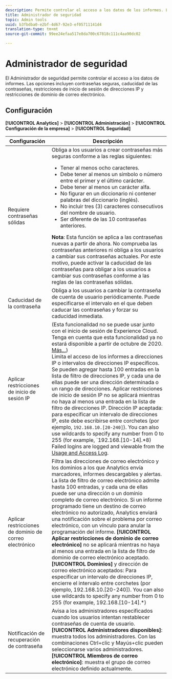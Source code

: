 ```yaml
---
description: Permite controlar el acceso a los datos de los informes. Las opciones incluyen contraseñas seguras, caducidad de las contraseñas, restricciones de inicio de sesión de direcciones IP y restricciones de dominio de correo electrónico.
title: Administrador de seguridad
topic: Admin tools
uuid: b3fbdba0-e2bf-4d67-92e3-ef05711141d4
translation-type: tm+mt
source-git-commit: 99ee24efaa517e8da700c67818c111c4aa90dc02

---
```



# Administrador de seguridad

El Administrador de seguridad permite controlar el acceso a los datos de informes. Las opciones incluyen contraseñas seguras, caducidad de las contraseñas, restricciones de inicio de sesión de direcciones IP y restricciones de dominio de correo electrónico.

## Configuración

**[!UICONTROL Analytics]** &gt; **[!UICONTROL Administración]** &gt; **[!UICONTROL Configuración de la empresa]** &gt; **[!UICONTROL Seguridad]**

| Configuración | Descripción |
|--- |--- |
| Requiere contraseñas sólidas | Obliga a los usuarios a crear contraseñas más seguras conforme a las reglas siguientes: <ul><li>Tener al menos ocho caracteres.</li><li>Debe tener al menos un símbolo o número entre el primer y el último carácter.</li><li>Debe tener al menos un carácter alfa.</li><li>No figurar en un diccionario ni contener palabras del diccionario (inglés).</li><li>No incluir tres (3) caracteres consecutivos del nombre de usuario.</li><li>Ser diferente de las 10 contraseñas anteriores.</li></ul>**Nota**: Esta función se aplica a las contraseñas nuevas a partir de ahora. No comprueba las contraseñas anteriores ni obliga a los usuarios a cambiar sus contraseñas actuales. Por este motivo, puede activar la caducidad de las contraseñas para obligar a los usuarios a cambiar sus contraseñas conforme a las reglas de las contraseñas sólidas. |
| Caducidad de la contraseña | Obliga a los usuarios a cambiar la contraseña de cuenta de usuario periódicamente. Puede especificarse el intervalo en el que deben caducar las contraseñas y forzar su caducidad inmediata. |
| Aplicar restricciones de inicio de sesión IP | (Esta funcionalidad no se puede usar junto con el inicio de sesión de Experience Cloud. Tenga en cuenta que esta funcionalidad ya no estará disponible a partir de octubre de 2020. [Más...](/help/admin/company/login-restrictions-eol.md))<br> Limita el acceso de los informes a direcciones IP o intervalos de direcciones IP específicos. Se pueden agregar hasta 100 entradas en la lista de filtro de direcciones IP, y cada una de ellas puede ser una dirección determinada o un rango de direcciones. Aplicar restricciones de inicio de sesión IP no se aplicará mientras no haya al menos una entrada en la lista de filtro de direcciones IP. Dirección IP aceptada: para especificar un intervalo de direcciones IP, este debe escribirse entre corchetes (por ejemplo, `192.168.10.[20-240]`). You can also use wildcards to specify any number from 0 to 255 (for example, `192.168.[10-14].*8) Failed logins are logged and viewable from the [Usage and Access Log](https://docs.adobe.com/content/help/en/analytics/admin/admin-tools/logs.html#section_6FBAF92D9EA244809C45A78A2F0A7232). |
| Aplicar restricciones de dominio de correo electrónico | Filtra las direcciones de correo electrónico y los dominios a los que Analytics envía marcadores, informes descargables y alertas. La lista de filtro de correo electrónico admite hasta 100 entradas, y cada una de ellas puede ser una dirección o un dominio completo de correo electrónico. Si un informe programado tiene un destino de correo electrónico no autorizado, Analytics enviará una notificación sobre el problema por correo electrónico, con un vínculo para anular la programación del informe. **[!UICONTROL Aplicar restricciones de dominio de correo electrónico]** no se aplicará mientras no haya al menos una entrada en la lista de filtro de dominio de correo electrónico aceptado. **[!UICONTROL Dominios]** y dirección de correo electrónico aceptados: Para especificar un intervalo de direcciones IP, encierre el intervalo entre corchetes (por ejemplo, 192.168.10.[20-240]). You can also use wildcards to specify any number from 0 to 255 (for example, 192.168.[10-14].*) |
| Notificación de recuperación de contraseña | Avisa a los administradores especificados cuando los usuarios intentan restablecer contraseñas de cuenta de usuario. **[!UICONTROL Administradores disponibles]**: muestra todos los administradores. Con las combinaciones Ctrl+clic y Mayús+clic pueden seleccionarse varios administradores. **[!UICONTROL Miembros de correo electrónico]**: muestra el grupo de correo electrónico definido actualmente. |
